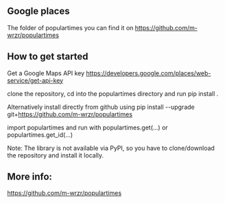 ## Google places
The folder of populartimes you can find it on https://github.com/m-wrzr/populartimes

## How to get started
Get a Google Maps API key https://developers.google.com/places/web-service/get-api-key

clone the repository, cd into the populartimes directory and run pip install .

Alternatively install directly from github using pip install --upgrade git+https://github.com/m-wrzr/populartimes

import populartimes and run with populartimes.get(...) or populartimes.get_id(...)

Note: The library is not available via PyPI, so you have to clone/download the repository and install it locally.

## More info:
https://github.com/m-wrzr/populartimes